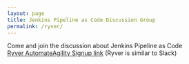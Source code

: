 ```yaml
---
layout: page
title: Jenkins Pipeline as Code Discussion Group
permalink: /ryver/
---
```


Come and join the discussion about Jenkins Pipeline as Code<br>
[Ryver AutomateAgility Signup link](https://automateagility.ryver.com/application/signup/members/oPhnw8cArnuNZbL) (Ryver is similar to Slack)
